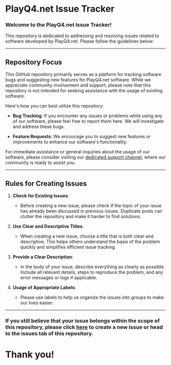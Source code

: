 # PlayQ4.net Issue Tracker

### Welcome to the PlayQ4.net Issue Tracker! 
This repository is dedicated to addressing and resolving issues related to software developed by PlayQ4.net. 
Please follow the guidelines below:

---
## Repository Focus

This GitHub repository primarily serves as a platform for tracking software bugs and suggesting new features for PlayQ4.net software. While we appreciate community involvement and support, please note that this repository is not intended for seeking assistance with the usage of existing software.

Here's how you can best utilize this repository:

- **Bug Tracking**: If you encounter any issues or problems while using any of our software, please feel free to report them here. We will investigate and address these bugs.

- **Feature Requests**: We encourage you to suggest new features or improvements to enhance our software's functionality.

For immediate assistance or general inquiries about the usage of our software, please consider visiting our [dedicated support channel](https://discord.com/channels/834908433073045604/1034581958895865866), where our community is ready to assist you.

---

## Rules for Creating Issues

1. **Check for Existing Issues**:
    - Before creating a new issue, please check if the topic of your issue has already been discussed in previous issues. Duplicate posts can clutter the repository and make it harder to find solutions.

2. **Use Clear and Descriptive Titles**:
    - When creating a new issue, choose a title that is both clear and descriptive. This helps others understand the basis of the problem quickly and simplifies efficient issue tracking.

3. **Provide a Clear Description**:
    - In the body of your issue, describe everything as clearly as possible. Include all relevant details, steps to reproduce the problem, and any error messages or logs if applicable.

4. **Usage of Appropriate Labels**:
    - Please use labels to help us organize the issues into groups to make our lives easier.

---

### If you still believe that your issue belongs within the scope of this repository, please click [here](https://github.com/PlayQ4/issues/issues/new) to create a new issue or head to the **issues** tab of this repository.

# Thank you!
